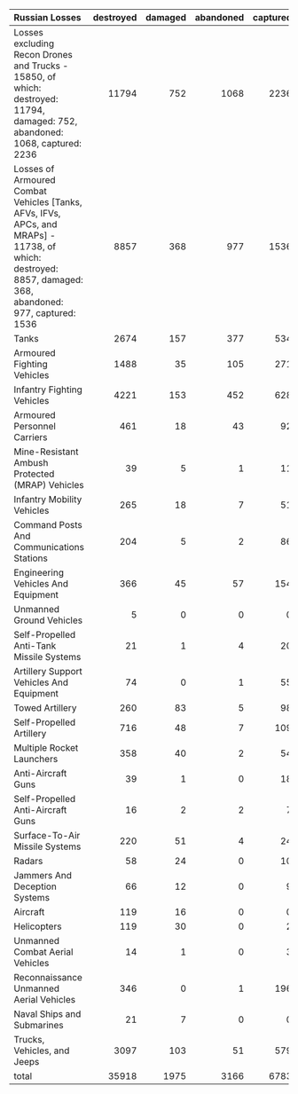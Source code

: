 | Russian Losses                                                                                                                                           |   destroyed |   damaged |   abandoned |   captured |   total |
|:---------------------------------------------------------------------------------------------------------------------------------------------------------|------------:|----------:|------------:|-----------:|--------:|
| Losses excluding Recon Drones and Trucks - 15850, of which: destroyed: 11794, damaged: 752, abandoned: 1068, captured: 2236                              |       11794 |       752 |        1068 |       2236 |   15850 |
| Losses of Armoured Combat Vehicles [Tanks, AFVs, IFVs, APCs, and MRAPs] - 11738, of which: destroyed: 8857, damaged: 368, abandoned: 977, captured: 1536 |        8857 |       368 |         977 |       1536 |   11738 |
| Tanks                                                                                                                                                    |        2674 |       157 |         377 |        534 |    3742 |
| Armoured Fighting Vehicles                                                                                                                               |        1488 |        35 |         105 |        271 |    1899 |
| Infantry Fighting Vehicles                                                                                                                               |        4221 |       153 |         452 |        628 |    5454 |
| Armoured Personnel Carriers                                                                                                                              |         461 |        18 |          43 |         92 |     614 |
| Mine-Resistant Ambush Protected  (MRAP) Vehicles                                                                                                         |          39 |         5 |           1 |         11 |      56 |
| Infantry Mobility Vehicles                                                                                                                               |         265 |        18 |           7 |         51 |     341 |
| Command Posts And Communications Stations                                                                                                                |         204 |         5 |           2 |         86 |     297 |
| Engineering Vehicles And Equipment                                                                                                                       |         366 |        45 |          57 |        154 |     622 |
| Unmanned Ground Vehicles                                                                                                                                 |           5 |         0 |           0 |          0 |       5 |
| Self-Propelled Anti-Tank Missile Systems                                                                                                                 |          21 |         1 |           4 |         20 |      46 |
| Artillery Support Vehicles And Equipment                                                                                                                 |          74 |         0 |           1 |         55 |     130 |
| Towed Artillery                                                                                                                                          |         260 |        83 |           5 |         98 |     446 |
| Self-Propelled Artillery                                                                                                                                 |         716 |        48 |           7 |        109 |     880 |
| Multiple Rocket Launchers                                                                                                                                |         358 |        40 |           2 |         54 |     454 |
| Anti-Aircraft Guns                                                                                                                                       |          39 |         1 |           0 |         18 |      58 |
| Self-Propelled Anti-Aircraft Guns                                                                                                                        |          16 |         2 |           2 |          7 |      27 |
| Surface-To-Air Missile Systems                                                                                                                           |         220 |        51 |           4 |         24 |     299 |
| Radars                                                                                                                                                   |          58 |        24 |           0 |         10 |      92 |
| Jammers And Deception Systems                                                                                                                            |          66 |        12 |           0 |          9 |      87 |
| Aircraft                                                                                                                                                 |         119 |        16 |           0 |          0 |     135 |
| Helicopters                                                                                                                                              |         119 |        30 |           0 |          2 |     151 |
| Unmanned Combat Aerial Vehicles                                                                                                                          |          14 |         1 |           0 |          3 |      18 |
| Reconnaissance Unmanned Aerial Vehicles                                                                                                                  |         346 |         0 |           1 |        196 |     543 |
| Naval Ships and Submarines                                                                                                                               |          21 |         7 |           0 |          0 |      28 |
| Trucks, Vehicles, and Jeeps                                                                                                                              |        3097 |       103 |          51 |        579 |    3830 |
| total                                                                                                                                                    |       35918 |      1975 |        3166 |       6783 |   47842 |